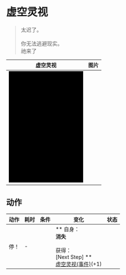 # 虚空灵视  
> 太迟了。<br><br>你无法逃避现实。<br>祂来了  
  
  虚空灵视  |   图片   
 ----  |  ----:   
   |  <img decoding="async" src="Sprite/Darkness.png" href="a.md" style="max-width:300px;max-height:300px;">   
  
## 动作  
动作  |  耗时  |  条件  |  变化  |  状态  
----  |  ----  |  ----  |  ----  |  ----  
停！<br>  |  -  |    |  ** 自身：**<br>消失<br><br>** 获得： **<br>** [Next Step] **<br>  [虚空灵视(事件)](Event_VoidExperience1g.md)(+1)<br>  |    


<script>document.title="虚空灵视 - 卡牌生存百科 Card Survival Wiki";</script>